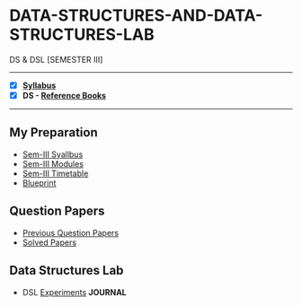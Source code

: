 # DATA-STRUCTURES-AND-DATA-STRUCTURES-LAB
 DS & DSL [SEMESTER III] 
 
 ---
 
 - [X] **[Syllabus](https://github.com/Amey-Thakur/DATA-STRUCTURES/blob/main/SE-Comps_CBCGS_Syllabus.pdf)**
 - [x] **DS - [Reference Books](https://github.com/Amey-Thakur/DATA-STRUCTURES/tree/main/Reference%20Books)**

---

## My Preparation
 - [Sem-III Syallbus](https://github.com/Amey-Thakur/DATA-STRUCTURES/blob/main/My%20Preparation/Note_2019-09-26_13_54_38_159.png)
 - [Sem-III Modules](https://github.com/Amey-Thakur/DATA-STRUCTURES/blob/main/My%20Preparation/Note_2019-09-26_14_10_59_854.png)
 - [Sem-III Timetable](https://github.com/Amey-Thakur/DATA-STRUCTURES/blob/main/My%20Preparation/Note_2019-09-26_14_17_40_056.png)
 - [Blueprint](https://github.com/Amey-Thakur/DATA-STRUCTURES/blob/main/Blueprint%20(DS).png)

## Question Papers
 - [Previous Question Papers](https://github.com/Amey-Thakur/DATA-STRUCTURES/tree/main/Quesion%20Papers/Previous%20Quesion%20Papers)
 - [Solved Papers](https://github.com/Amey-Thakur/DATA-STRUCTURES/tree/main/Quesion%20Papers/DS%20Solved%20Papers)

## Data Structures Lab
 - DSL [Experiments](https://github.com/Amey-Thakur/DATA-STRUCTURES-AND-DATA-STRUCTURES-LAB/blob/main/DSL%20Experiments.pdf) **JOURNAL** 
